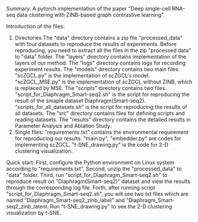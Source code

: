Summary:
A pytorch implementation of the paper "Deep single-cell RNA-seq data clustering with ZINB-based graph contrastive learning".

Introduction of the files:
1. Directories
The "data" directory contains a zip file "processed_data" with four datasets to reproduce the results of experiments. Before reproducing, you need to extract all the files in the zip "processed data" to "data" folder.
The "layers" directory contains implementation of the layers of our method.
The "logs" directory contains logs for recording experiment results.
The "models" directory contains two main files. "scZGCL.py" is the implementation of scZGCL's model. "scZGCL_MSE.py" is the implementation of scZGCL without ZINB, which is replaced by MSE.
The "scripts" directory contains two files. "script_for_Diaphragm_Smart-seq2.sh" is the script for reproducing the result of the smaple dataset Diaphragm(Smart-seq2). "scripts_for_all_datasets.sh" is the script for reproducing the results of all datasets.
The "src" directory contains files for defining scripts and reading datasets.
The "results" directory contains the detailed results in Parameter Analysis and Ablation Study.
2. Single files:
"requirements.txt" contains the environmental requirement for reproducing our results. 
"main.py", "embedder.py" are codes for implementing scZGCL.
"t-SNE_drawing.py" is the code for 2-D clustering visualization.

Quick start:
First, configure the Python environment on Linux system according to "requirements.txt".
Second, unzip the "processed_data" to "data" folder.
Third, run "script_for_Diaphragm_Smart-seq2.sh" to reproduce result on "Diaphragm(Smart-seq2)" dataset and view the results through the corresponding log file.
Forth, after running script "script_for_Diaphragm_Smart-seq2.sh", you will see two txt files which are named "Diaphragm_Smart-seq2_zinb_label" and "Diaphragm_Smart-seq2_zinb_latent. Run "t-SNE_drawing.py" to see the 2-D clustering visualization by t-SNE.